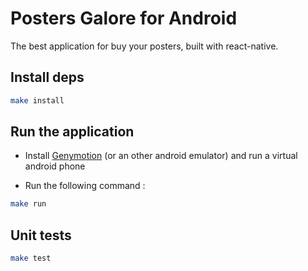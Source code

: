 # Posters Galore for Android
The best application for buy your posters, built with react-native.

## Install deps
```bash
make install
```

## Run the application

- Install [Genymotion](https://www.genymotion.com/) (or an other android emulator) and run a virtual android phone

- Run the following command :

```bash
make run
```

## Unit tests

```bash
make test
```
